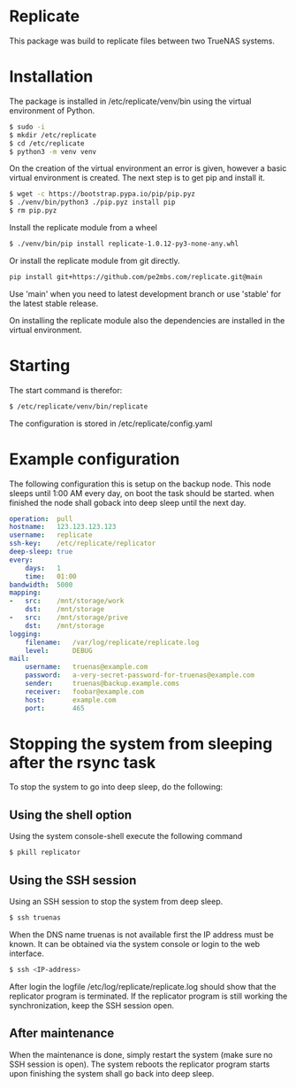 # Replicate
This package was build to replicate files between two TrueNAS systems. 


# Installation
The package is installed in /etc/replicate/venv/bin using the virtual
environment of Python. 

```bash
$ sudo -i 
$ mkdir /etc/replicate
$ cd /etc/replicate
$ python3 -m venv venv
```
On the creation of the virtual environment an error is given, however 
a basic virtual environment is created. The next step is to get pip and
install it.

```bash
$ wget -c https://bootstrap.pypa.io/pip/pip.pyz
$ ./venv/bin/python3 ./pip.pyz install pip
$ rm pip.pyz
```

Install the replicate module from a wheel
```bash
$ ./venv/bin/pip install replicate-1.0.12-py3-none-any.whl
```

Or install the replicate module from git directly.
```bash
pip install git+https://github.com/pe2mbs.com/replicate.git@main
```
Use 'main' when you need to latest development branch or use 'stable'
for the latest stable release.

On installing the replicate module also the dependencies are installed
in the virtual environment. 

# Starting 
The start command is therefor:

```bash
$ /etc/replicate/venv/bin/replicate
```
    

The configuration is stored in /etc/replicate/config.yaml 

# Example configuration
The following configuration this is setup on the backup node. This node 
sleeps until 1:00 AM every day, on boot the task should be started.
when finished the node shall goback into deep sleep until the next day.

```yaml
operation:  pull
hostname:   123.123.123.123
username:   replicate
ssh-key:    /etc/replicate/replicator
deep-sleep: true
every:
    days:   1
    time:   01:00
bandwidth:  5000
mapping:
-   src:    /mnt/storage/work
    dst:    /mnt/storage
-   src:    /mnt/storage/prive
    dst:    /mnt/storage
logging:
    filename:   /var/log/replicate/replicate.log
    level:      DEBUG
mail:
    username:   truenas@example.com
    password:   a-very-secret-password-for-truenas@example.com
    sender:     truenas@backup.example.coms
    receiver:   foobar@example.com
    host:       example.com
    port:       465
```

# Stopping the system from sleeping after the rsync task
To stop the system to go into deep sleep, do the following:

## Using the shell option
Using the system console-shell execute the following command

```bash
$ pkill replicator
```

## Using the SSH session
Using an SSH session to stop the system from deep sleep. 

```bash
$ ssh truenas
```

When the DNS name truenas is not available first the IP address must 
be known. It can be obtained via the system console or login to the 
web interface.

```bash
$ ssh <IP-address>
```

After login the logfile /etc/log/replicate/replicate.log should show
that the replicator program is terminated. If the replicator program 
is still working the synchronization, keep the SSH session open. 

## After maintenance 
When the maintenance is done, simply restart the system (make sure
no SSH session is open). The system reboots the replicator program 
starts upon finishing the system shall go back into deep sleep.


